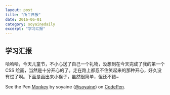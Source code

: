 ```yaml
---
layout: post
title: "所丫日报" 
date: 2016-06-01 
category: soyainedaily 
excerpt: "学习汇报"
---
```


## 学习汇报

哈哈哈，今天儿童节，不小心送了自己一个礼物，没想到在今天完成了我的第一个 CSS 绘画，当然是十分开心的了。走在路上都忍不住笑起来的那种开心，好久没有过了啊。下面是画出来小猴子，虽然很简单，但还不错~

<p data-height="265" data-theme-id="light" data-slug-hash="qNERKZ" data-default-tab="css,result" data-user="soyaine" data-embed-version="2" class="codepen">See the Pen <a href="http://codepen.io/soyaine/pen/qNERKZ/">Monkey</a> by soyaine (<a href="http://codepen.io/soyaine">@soyaine</a>) on <a href="http://codepen.io">CodePen</a>.</p>
<script async src="//assets.codepen.io/assets/embed/ei.js"></script>

